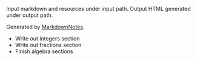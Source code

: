 Input markdown and resources under input path.
Output HTML generated under output path.

Generated by [MarkdownNotes](https://github.com/offbynull/markdown-notes).

* Write out integers section
* Write out fractions section
* Finish algebra sections
